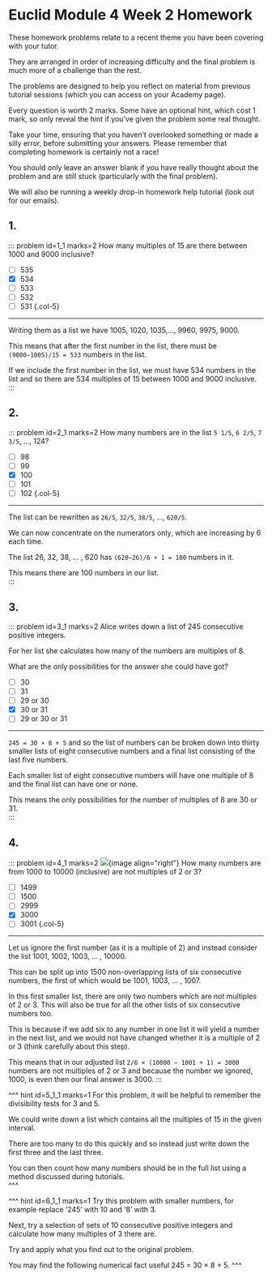 # Euclid Module 4 Week 2 Homework

These homework problems relate to a recent theme you have been covering with your tutor.   

They are arranged in order of increasing difficulty and the final problem is much more of a challenge than the rest.  

The problems are designed to help you reflect on material from previous tutorial sessions (which you can access on your Academy page).  

Every question is worth 2 marks. Some have an optional hint, which cost 1 mark, so only reveal the hint if you’ve given the problem some real thought.  

Take your time, ensuring that you haven’t overlooked something or made a silly error, before submitting your answers. Please remember that completing homework is certainly not a race!  

You should only leave an answer blank if you have really thought about the problem and are still stuck (particularly with the final problem).  

We will also be running a weekly drop-in homework help tutorial (look out for our emails).  


## 1.
::: problem id=1_1 marks=2
How many multiples of 15 are there between 1000 and 9000 inclusive?   

* [ ] 535
* [x] 534
* [ ] 533
* [ ] 532
* [ ] 531
{.col-5}

---

Writing them as a list we have 1005, 1020, 1035,…, 9960, 9975, 9000.  

This means that after the first number in the list, there must be `(9000−1005)/15 = 533` numbers in the list.  

If we include the first number in the list, we must have 534 numbers in the list and so there are 534 multiples of 15 between 1000 and 9000 inclusive.  
:::


## 2.
::: problem id=2_1 marks=2
How many numbers are in the list `5 1/5`, `6 2/5`, `7 3/5`, …, 124?   

* [ ] 98
* [ ] 99
* [x] 100
* [ ] 101
* [ ] 102
{.col-5}

---

The list can be rewritten as `26/5`, `32/5`, `38/5`, ..., `620/5`.   

We can now concentrate on the numerators only, which are increasing by 6 each time.  

The list 26, 32, 38, ... , 620 has `(620−26)/6 + 1 = 100` numbers in it.  

This means there are 100 numbers in our list.  
:::


## 3.
::: problem id=3_1 marks=2
Alice writes down a list of 245 consecutive positive integers.  

For her list she calculates how many of the numbers are multiples of 8.  

What are the only possibilities for the answer she could have got?     

* [ ] 30
* [ ] 31
* [ ] 29 or 30
* [x] 30 or 31
* [ ] 29 or 30 or 31

---

`245 = 30 × 8 + 5` and so the list of numbers can be broken down into thirty smaller lists of eight consecutive numbers and a final list consisting of the last five numbers.  

Each smaller list of eight consecutive numbers will have one multiple of 8 and the final list can have one or none.  

This means the only possibilities for the number of multiples of 8 are 30 or 31.  
:::


## 4.
::: problem id=4_1 marks=2
![](/resources/academy-4-week-2/4-skull.png){image align="right"} 
How many numbers are from 1000 to 10000 (inclusive) are not multiples of 2 or 3?    

* [ ] 1499
* [ ] 1500
* [ ] 2999
* [x] 3000
* [ ] 3001
{.col-5}

---

Let us ignore the first number (as it is a multiple of 2) and instead consider the list 1001, 1002, 1003, ... , 10000.  

This can be split up into 1500 non-overlapping lists of six consecutive numbers, the first of which would be 1001, 1003, ... , 1007.

In this first smaller list, there are only two numbers which are not multiples of 2 or 3. This will also be true for all the other lists of six consecutive numbers too.  

This is because if we add six to any number in one list it will yield a number in the next list, and we would not have changed whether it is a multiple of 2 or 3 (think carefully about this step).  

This means that in our adjusted list `2/6 × (10000 − 1001 + 1) = 3000` numbers are not multiples of 2 or 3 and because the number we ignored, 1000, is even then our final answer is 3000.
:::





^^^ hint id=5_1_1 marks=1
For this problem, it will be helpful to remember the divisibility tests for 3 and 5.  

We could write down a list which contains all the multiples of 15 in the given interval.  

There are too many to do this quickly and so instead just write down the first three and the last three.   

You can then count how many numbers should be in the full list using a method discussed during tutorials.  
^^^





^^^ hint id=6_1_1 marks=1
Try this problem with smaller numbers, for example replace ‘245’ with 10 and ‘8’ with 3.  

Next, try a selection of sets of 10 consecutive positive integers and calculate how many multiples of 3 there are.  

Try and apply what you find out to the original problem.  

You may find the following numerical fact useful 245 = 30 × 8 + 5.
^^^